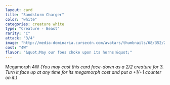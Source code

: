```yaml
---
layout: card
title: "Sandstorm Charger"
color: "white"
categories: creature white
type: "Creature - Beast"
rarity: "C"
attack: "3/4"
image: "http://media-dominaria.cursecdn.com/avatars/thumbnails/68/352/200/283/635618438831270081.png"
cost: "4W"
flavor: "&quot;May our foes choke upon its horns!&quot;"
---
```


Megamorph <span class="mana">4</span><span class="mana">W</span> <em>(You may cast this card face-down as a 2/2 creature for <span class="mana">3</span>. Turn it face up at any time for its megamorph cost and put a +1/+1 counter on it.)</em>
